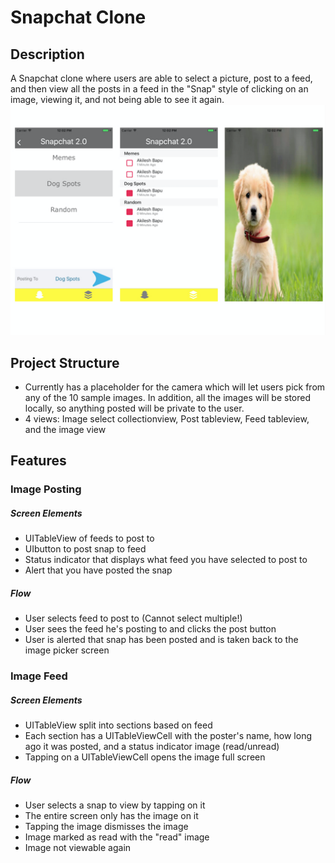 # Snapchat Clone #

## Description ##
A Snapchat clone where users are able to select a picture, post to a feed, and then view all the posts in a feed in the "Snap" style of clicking on an image, viewing it, and not being able to see it again.
![alt text](/README-images/previewSnap.002.jpeg)
## Project Structure ##
* Currently has a placeholder for the camera which will let users pick from any of the 10 sample images. In addition, all the images will be stored locally, so anything posted will be private to the user.
* 4 views: Image select collectionview, Post tableview, Feed tableview, and the image view

## Features ##

###  Image Posting ###
##### Screen Elements #####
* UITableView of feeds to post to
* UIbutton to post snap to feed
* Status indicator that displays what feed you have selected to post to
* Alert that you have posted the snap

##### Flow #####
* User selects feed to post to (Cannot select multiple!)
* User sees the feed he's posting to and clicks the post button
* User is alerted that snap has been posted and is taken back to the image picker screen

### Image Feed ###
##### Screen Elements #####
* UITableView split into sections based on feed
* Each section has a UITableViewCell with the poster's name, how long ago it was posted, and a status indicator image (read/unread)
* Tapping on a UITableViewCell opens the image full screen

##### Flow #####
* User selects a snap to view by tapping on it
* The entire screen only has the image on it
* Tapping the image dismisses the image
* Image marked as read with the "read" image
* Image not viewable again
